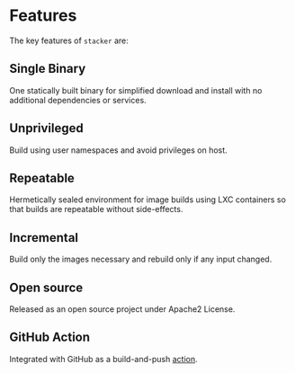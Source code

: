 # Features

The key features of `stacker` are:

## Single Binary

One statically built binary for simplified download and install with no
additional dependencies or services.

## Unprivileged

Build using user namespaces and avoid privileges on host.

## Repeatable

Hermetically sealed environment for image builds using LXC containers so that
builds are repeatable without side-effects.

## Incremental

Build only the images necessary and rebuild only if any input changed.

## Open source

Released as an open source project under Apache2 License.

## GitHub Action

Integrated with GitHub as a build-and-push
[action](https://github.com/marketplace/actions/stacker-build-and-push-action).
